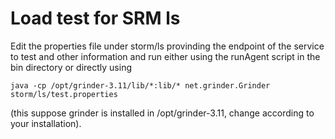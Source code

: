 # Load test for SRM ls

Edit the properties file under storm/ls provinding the endpoint of the service to test and other information and run either using the runAgent script in the bin directory or directly using

	java -cp /opt/grinder-3.11/lib/*:lib/* net.grinder.Grinder storm/ls/test.properties

(this suppose grinder is installed in /opt/grinder-3.11, change according to your installation).